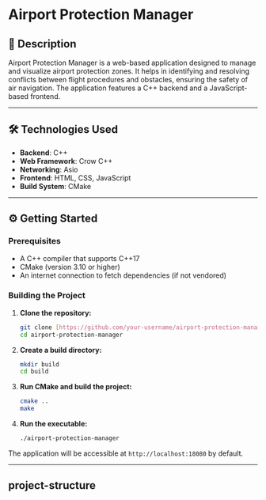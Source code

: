 # Airport Protection Manager

## 📖 Description

Airport Protection Manager is a web-based application designed to manage and visualize airport protection zones. It helps in identifying and resolving conflicts between flight procedures and obstacles, ensuring the safety of air navigation. The application features a C++ backend and a JavaScript-based frontend.

---

## 🛠️ Technologies Used

* **Backend**: C++
* **Web Framework**: Crow C++
* **Networking**: Asio
* **Frontend**: HTML, CSS, JavaScript
* **Build System**: CMake

---

## ⚙️ Getting Started

### Prerequisites

* A C++ compiler that supports C++17
* CMake (version 3.10 or higher)
* An internet connection to fetch dependencies (if not vendored)

### Building the Project

1.  **Clone the repository:**
    ```bash
    git clone [https://github.com/your-username/airport-protection-manager.git](https://github.com/your-username/airport-protection-manager.git)
    cd airport-protection-manager
    ```

2.  **Create a build directory:**
    ```bash
    mkdir build
    cd build
    ```

3.  **Run CMake and build the project:**
    ```bash
    cmake ..
    make
    ```

4.  **Run the executable:**
    ```bash
    ./airport-protection-manager
    ```

The application will be accessible at `http://localhost:18080` by default.

---

##  project-structure
